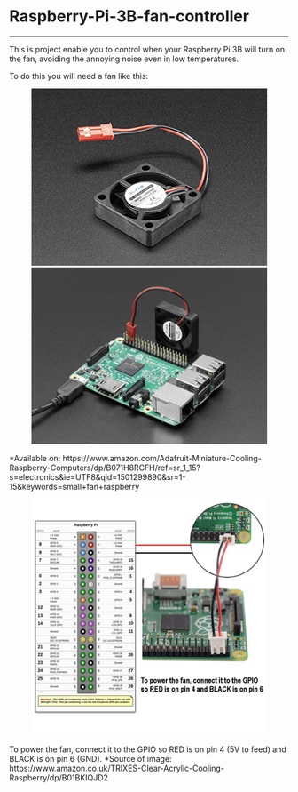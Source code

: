 # Raspberry-Pi-3B-fan-controller
---------------------------------

  This is project enable you to control when your Raspberry Pi 3B will turn on the fan, avoiding the annoying noise even in low temperatures.

To do this you will need a fan like this:

<p align="center">
  <img src="fan.png" width="425"/> <img src="fan-and-raspberry.png" width="425"/> 
</p>
  *Available on: https://www.amazon.com/Adafruit-Miniature-Cooling-Raspberry-Computers/dp/B071H8RCFH/ref=sr_1_15?s=electronics&ie=UTF8&qid=1501299890&sr=1-15&keywords=small+fan+raspberry

<p align="center">
  <img src="how-to-connect.png" width="425"/>
</p>
  To power the fan, connect it to the GPIO so RED is on pin 4 (5V to feed) and BLACK is on pin 6 (GND).
  *Source of image: https://www.amazon.co.uk/TRIXES-Clear-Acrylic-Cooling-Raspberry/dp/B01BKIQJD2</figcaption>
 

